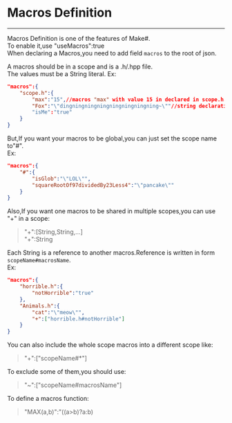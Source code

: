 # Macros Definition
--------
Macros Definition is one of the features of Make#.  
To enable it,use "useMacros":true  
When declaring a Macros,you need to add field `macros` to the root of json.  

A macros should be in a scope and is a .h/.hpp file.  
The values must be a String literal.
Ex:  
```json
"macros":{
	"scope.h":{
		"max":"15",//macros "max" with value 15 in declared in scope.h.
		"Fox":"\"dingningningningningningningning~\""//string declaration.
		"isMe":"true"
	}
}
```  
But,If you want your macros to be global,you can just set the scope name to"#".  
Ex:  
```json
"macros":{
	"#":{
		"isGlob":"\"LOL\"",
		"squareRootOf97dividedBy23Less4":"\"pancake\""
	}
}
```
Also,If you want one macros to be shared in multiple scopes,you can use "+" in a scope:  
> "+":[String,String,...]  
> "+":String
  
Each String is a reference to another macros.Reference is written in form  
`scopeName#macrosName`.  
Ex:
```json
"macros":{
	"horrible.h":{
		"notHorrible":"true"
	},
	"Animals.h":{
		"cat":"\"meow\"",
		"+":["horrible.h#notHorrible"]
	}
}
```
You can also include the whole scope macros into a different scope like:  
> "+":["scopeName#\*"]  
  
To exclude some of them,you should use:  
> "~":["scopeName#macrosName"]  
  
To define a macros function:  
> "MAX(a,b)":"((a\>b)?a:b)  

